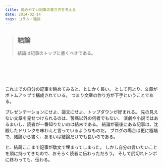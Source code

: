 ```yaml
---
title: 読みやすい記事の書き方を考える
date: 2014-02-14
tags: コラム・雑談
---
```


> 
> 
> ## 結論
> 
> 
> 結論は記事のトップに書くべきである。

<br /><br /><br /><br />

これまでの自分の記事を眺めてみると、とにかく長い。
として何より、文章がボトムアップで構成されている。
つまり文章の作り方が下手ということである。

プレゼンテーションにせよ、論文にせよ、トップダウンが好まれる。
先の見えない文章を見せつけられるのは、苦痛以外の何者でもない．
演劇や小説ではあるまいし、読者が一番知りたいのは結末である。
結論が最後にある記事は、沈殿したドリンクを味わえと言っているようなものだ。
ブログの場合は更に極端で、結論から書く、あるいは結論だけでも良いのである。

と、結局ここまで記事が駄文で埋まってしまった。
しかし自分の言いたいことを頭に持ってきたので、おそらく読者に伝わっただろう。
そして尻切れトンボに終わっても、伝わる。

